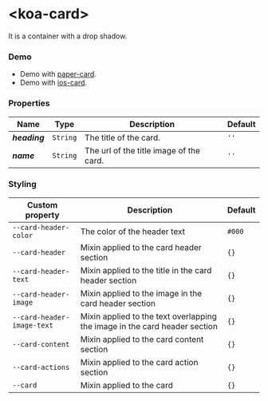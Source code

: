 # &lt;koa-card&gt;

It is a container with a drop shadow.

### Demo

* Demo with [paper-card](https://elements.polymer-project.org/elements/paper-card?view=demo).
* Demo with [ios-card](https://kingofapp.github.io/ios-card).

### Properties

Name | Type | Description | Default
-----|------|-------------|--------
***heading*** | `String` | The title of the card. | `''`
***name*** | `String` | The url of the title image of the card. | `''`

### Styling

Custom property | Description | Default
----------------|-------------|--------
`--card-header-color` | The color of the header text | `#000`
`--card-header` | Mixin applied to the card header section | `{}`
`--card-header-text` | Mixin applied to the title in the card header section | `{}`
`--card-header-image` | Mixin applied to the image in the card header section | `{}`
`--card-header-image-text` | Mixin applied to the text overlapping the image in the card header section | `{}`
`--card-content` | Mixin applied to the card content section| `{}`
`--card-actions` | Mixin applied to the card action section | `{}`
`--card` | Mixin applied to the card | `{}`
